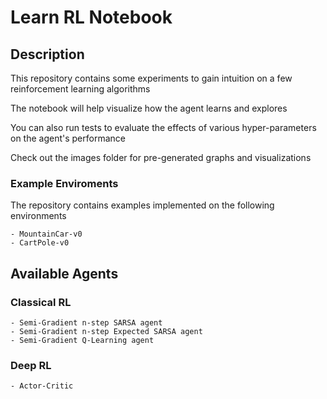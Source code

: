# Learn RL Notebook

## Description
This repository contains some experiments to gain intuition on a few reinforcement learning algorithms

The notebook will help visualize how the agent learns and explores

You can also run tests to evaluate the effects of various hyper-parameters on the agent's performance

Check out the images folder for pre-generated graphs and visualizations

### Example Enviroments
The repository contains examples implemented on the following environments

    - MountainCar-v0
    - CartPole-v0

## Available Agents

### Classical RL
    - Semi-Gradient n-step SARSA agent
    - Semi-Gradient n-step Expected SARSA agent
    - Semi-Gradient Q-Learning agent

### Deep RL 
    - Actor-Critic